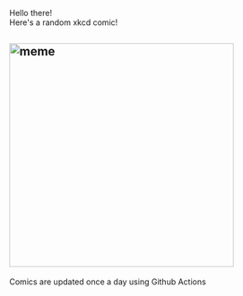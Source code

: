 Hello there! <br>Here's a random xkcd comic!<br>
## <img src="https://imgs.xkcd.com/comics/pumpkin_carving.png" alt="meme" width="400"/><br>
Comics are updated once a day using Github Actions